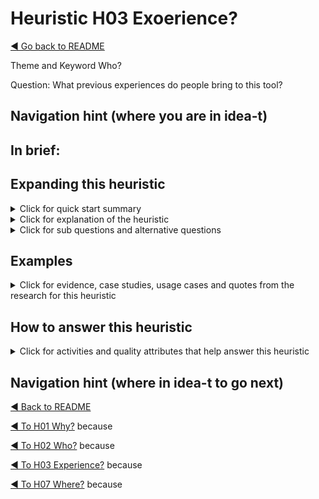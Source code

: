 
# Heuristic H03 Exoerience?

[◄ Go back to README](../README.md)

Theme and Keyword Who?

Question: What previous experiences do people bring to this tool?

## Navigation hint (where you are in idea-t)

## In brief:


## Expanding this heuristic
<details close>
  <summary>Click for quick start summary
  </summary> 

some words of summary

</details>

<details close>
  <summary>Click for explanation of the heuristic
  </summary> 

some words of explanation

</details>

<details close>
  
  <summary>Click for sub questions and alternative questions
  </summary> 

### Sub questions and alternative questions

### Role-based alternative questions



### Not? 
What experience will people not have?
What experience is not required as a prerequisite? 

- maybe a list here

### Else?
What other experiences might people bring to the tool?



</details>

## Examples

<details close>
  
  <summary>Click for evidence, case studies, usage cases and quotes from the research for this heuristic
  </summary> 
  
### Usage cases

### Case studies examples

### Quotes from research participants


</details>

## How to answer this heuristic

<details close>
  
  <summary>Click for activities and quality attributes that help answer this heuristic
  </summary> 
  
### Activities
### Quality Attributes


</details>

## Navigation hint (where in idea-t to go next)

[◄ Back to README](../README.md)

[◄ To H01 Why?](H01-Why.md)  because

[◄ To H02 Who?](H02-Who.md)  because

[◄ To H03 Experience?](H03-Experience.md)  because 

[◄ To H07 Where?](H07-Where.md)  because


